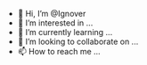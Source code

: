 - 👋 Hi, I’m @Ignover
- 👀 I’m interested in ...
- 🌱 I’m currently learning ...
- 💞️ I’m looking to collaborate on ...
- 📫 How to reach me ...

<!---
Ignover/Ignover is a ✨ special ✨ repository because its `README.md` (this file) appears on your GitHub profile.
You can click the Preview link to take a look at your changes.
--->
